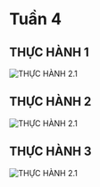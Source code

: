 # Tuần 4

## THỰC HÀNH 1

![THỰC HÀNH 2.1](bt1.png)

## THỰC HÀNH 2

![THỰC HÀNH 2.1](bt2.png)

## THỰC HÀNH 3

![THỰC HÀNH 2.1](bt3.png)